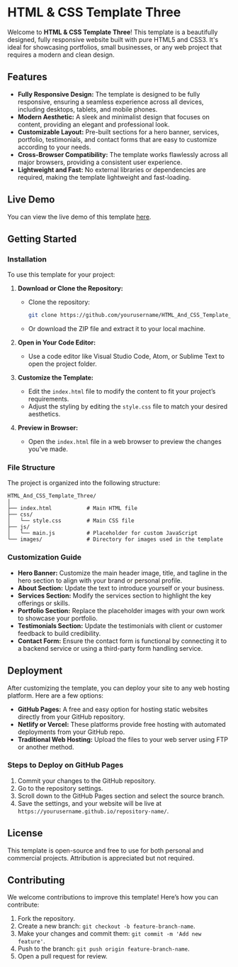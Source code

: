 # HTML & CSS Template Three

Welcome to **HTML & CSS Template Three**! This template is a beautifully designed, fully responsive website built with pure HTML5 and CSS3. It's ideal for showcasing portfolios, small businesses, or any web project that requires a modern and clean design.

## Features

- **Fully Responsive Design:** The template is designed to be fully responsive, ensuring a seamless experience across all devices, including desktops, tablets, and mobile phones.
- **Modern Aesthetic:** A sleek and minimalist design that focuses on content, providing an elegant and professional look.
- **Customizable Layout:** Pre-built sections for a hero banner, services, portfolio, testimonials, and contact forms that are easy to customize according to your needs.
- **Cross-Browser Compatibility:** The template works flawlessly across all major browsers, providing a consistent user experience.
- **Lightweight and Fast:** No external libraries or dependencies are required, making the template lightweight and fast-loading.

## Live Demo

You can view the live demo of this template [here](https://omnia-bashandy.github.io/HTML_And_CSS_Template_Three/).

## Getting Started

### Installation

To use this template for your project:

1. **Download or Clone the Repository:**
   - Clone the repository:
     ```bash
     git clone https://github.com/yourusername/HTML_And_CSS_Template_Three.git
     ```
   - Or download the ZIP file and extract it to your local machine.

2. **Open in Your Code Editor:**
   - Use a code editor like Visual Studio Code, Atom, or Sublime Text to open the project folder.

3. **Customize the Template:**
   - Edit the `index.html` file to modify the content to fit your project’s requirements.
   - Adjust the styling by editing the `style.css` file to match your desired aesthetics.

4. **Preview in Browser:**
   - Open the `index.html` file in a web browser to preview the changes you’ve made.

### File Structure

The project is organized into the following structure:

```
HTML_And_CSS_Template_Three/
│
├── index.html           # Main HTML file
├── css/
│   └── style.css        # Main CSS file
├── js/
│   └── main.js          # Placeholder for custom JavaScript
└── images/              # Directory for images used in the template
```

### Customization Guide

- **Hero Banner:** Customize the main header image, title, and tagline in the hero section to align with your brand or personal profile.
- **About Section:** Update the text to introduce yourself or your business.
- **Services Section:** Modify the services section to highlight the key offerings or skills.
- **Portfolio Section:** Replace the placeholder images with your own work to showcase your portfolio.
- **Testimonials Section:** Update the testimonials with client or customer feedback to build credibility.
- **Contact Form:** Ensure the contact form is functional by connecting it to a backend service or using a third-party form handling service.

## Deployment

After customizing the template, you can deploy your site to any web hosting platform. Here are a few options:

- **GitHub Pages:** A free and easy option for hosting static websites directly from your GitHub repository.
- **Netlify or Vercel:** These platforms provide free hosting with automated deployments from your GitHub repo.
- **Traditional Web Hosting:** Upload the files to your web server using FTP or another method.

### Steps to Deploy on GitHub Pages

1. Commit your changes to the GitHub repository.
2. Go to the repository settings.
3. Scroll down to the GitHub Pages section and select the source branch.
4. Save the settings, and your website will be live at `https://yourusername.github.io/repository-name/`.

## License

This template is open-source and free to use for both personal and commercial projects. Attribution is appreciated but not required.

## Contributing

We welcome contributions to improve this template! Here’s how you can contribute:

1. Fork the repository.
2. Create a new branch: `git checkout -b feature-branch-name`.
3. Make your changes and commit them: `git commit -m 'Add new feature'`.
4. Push to the branch: `git push origin feature-branch-name`.
5. Open a pull request for review.
